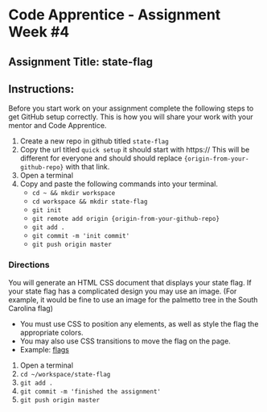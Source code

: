 # Code Apprentice - Assignment Week #4

## Assignment Title: state-flag

## Instructions:
Before you start work on your assignment complete the following steps to get GitHub setup correctly. This is how you will share your work with your mentor and Code Apprentice.

1. Create a new repo in github titled `state-flag`
1. Copy the url titled `quick setup` it should start with https:// This will be different for everyone and should should replace `{origin-from-your-github-repo}` with that link.
1. Open a terminal
1. Copy and paste the following commands into your terminal.
	- `cd ~ && mkdir workspace`
	- `cd workspace && mkdir state-flag`
	- `git init`
	- `git remote add origin {origin-from-your-github-repo}`
	- `git add .`
	- `git commit -m 'init commit'`
	- `git push origin master`

### Directions
You will generate an HTML CSS document that displays your state flag. If your state flag has a complicated design you may use an image. (For example, it would be fine to use an image for the palmetto tree in the South Carolina flag)
- You must use CSS to position any elements, as well as style the flag the appropriate colors.
- You may also use CSS transitions to move the flag on the page.
- Example: [flags](https://pixelastic.github.io/css-flags/)

1. Open a terminal
1. `cd ~/workspace/state-flag`
1. `git add .`
1. `git commit -m 'finished the assignment'`
1. `git push origin master`
